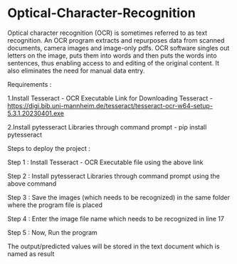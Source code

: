 # Optical-Character-Recognition

Optical character recognition (OCR) is sometimes referred to as text recognition. An OCR program extracts and repurposes data from scanned documents, camera images and image-only pdfs. OCR software singles out letters on the image, puts them into words and then puts the words into sentences, thus enabling access to and editing of the original content. It also eliminates the need for manual data entry.

Requirements :

1.Install Tesseract - OCR Executable
Link for Downloading Tesseract - https://digi.bib.uni-mannheim.de/tesseract/tesseract-ocr-w64-setup-5.3.1.20230401.exe

2.Install pytesseract Libraries through command prompt -  pip install pytesseract

Steps to deploy the project :

Step 1 : Install Tesseract - OCR Executable file using the above link

Step 2 : Install pytesseract Libraries through command prompt using the above command

Step 3 : Save the images (which needs to be recognized) in the same folder where the program file is placed

Step 4 : Enter the image file name which needs to be recognized in line 17

Step 5 : Now, Run the program


The output/predicted values will be stored in the text document which is named as result
